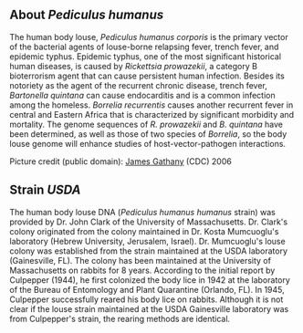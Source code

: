 About *Pediculus humanus*
-------------------------

The human body louse, *Pediculus humanus corporis* is the primary vector
of the bacterial agents of louse-borne relapsing fever, trench fever,
and epidemic typhus. Epidemic typhus, one of the most significant
historical human diseases, is caused by *Rickettsia prowazekii*, a
category B bioterrorism agent that can cause persistent human infection.
Besides its notoriety as the agent of the recurrent chronic disease,
trench fever, *Bartonella quintana* can cause endocarditis and is a
common infection among the homeless. *Borrelia recurrentis* causes
another recurrent fever in central and Eastern Africa that is
characterized by significant morbidity and mortality. The genome
sequences of *R. prowazekii* and *B. quintana* have been determined, as
well as those of two species of *Borrelia*, so the body louse genome
will enhance studies of host-vector-pathogen interactions.

Picture credit (public domain): [James
Gathany](http://phil.cdc.gov/phil/details_linked.asp?pid=9205) (CDC)
2006

Strain *USDA*
-------------

The human body louse DNA (*Pediculus humanus humanus* strain) was
provided by Dr. John Clark of the University of Massachusetts. Dr.
Clark\'s colony originated from the colony maintained in Dr. Kosta
Mumcuoglu's laboratory (Hebrew University, Jerusalem, Israel). Dr.
Mumcuoglu's louse colony was established from the strain maintained at
the USDA laboratory (Gainesville, FL). The colony has been maintained at
the University of Massachusetts on rabbits for 8 years. According to the
initial report by Culpepper (1944), he first colonized the body lice in
1942 at the laboratory of the Bureau of Entomology and Plant Quarantine
(Orlando, FL). In 1945, Culpepper successfully reared his body lice on
rabbits. Although it is not clear if the louse strain maintained at the
USDA Gainesville laboratory was from Culpepper's strain, the rearing
methods are identical.
